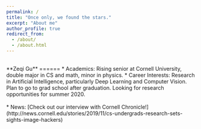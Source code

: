 ```yaml
---
permalink: /
title: "Once only, we found the stars."
excerpt: "About me"
author_profile: true
redirect_from: 
  - /about/
  - /about.html
---
```

<br>
**Zeqi Gu**
======
* Academics: Rising senior at Cornell University, double major in CS and math, minor in physics.
* Career Interests: Research in Artificial Intelligence, particularly Deep Learning and Computer Vision. Plan to go to grad school after graduation. Looking for research opportunities for summer 2020.
<br>
<br>
* News: [Check out our interview with Cornell Chronicle!](http://news.cornell.edu/stories/2019/11/cs-undergrads-research-sets-sights-image-hackers)